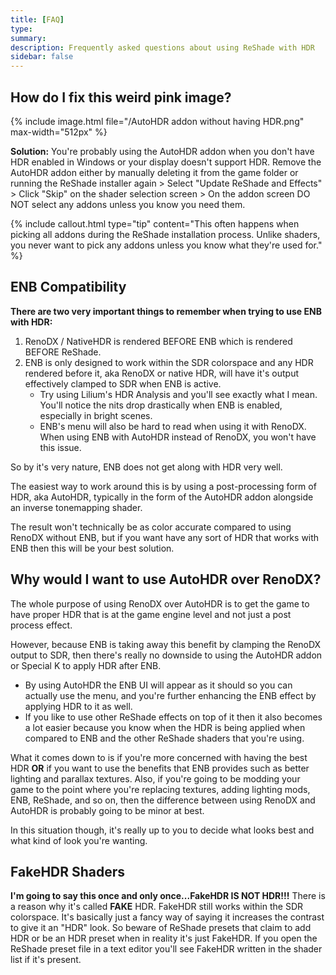 ```yaml
---
title: [FAQ]
type:
summary:
description: Frequently asked questions about using ReShade with HDR
sidebar: false
---
```


## How do I fix this weird pink image?
{% include image.html file="/AutoHDR addon without having HDR.png" max-width="512px" %}

**Solution:** You're probably using the AutoHDR addon when you don't have HDR enabled in Windows or your display doesn't support HDR.  Remove the AutoHDR addon either by manually deleting it from the game folder or running the ReShade installer again > Select "Update ReShade and Effects" > Click "Skip" on the shader selection screen > On the addon screen DO NOT select any addons unless you know you need them. 

{% include callout.html type="tip" content="This often happens when picking all addons during the ReShade installation process.  Unlike shaders, you never want to pick any addons unless you know what they're used for." %}


## ENB Compatibility

**There are two very important things to remember when trying to use ENB with HDR:**

1. RenoDX / NativeHDR is rendered BEFORE ENB which is rendered BEFORE ReShade.
1. ENB is only designed to work within the SDR colorspace and any HDR rendered before it, aka RenoDX or native HDR, will have it's output effectively clamped to SDR when ENB is active.
	* Try using Lilium's HDR Analysis and you'll see exactly what I mean.  You'll notice the nits drop drastically when ENB is enabled, especially in bright scenes.  
	* ENB's menu will also be hard to read when using it with RenoDX.  When using ENB with AutoHDR instead of RenoDX, you won't have this issue.

So by it's very nature, ENB does not get along with HDR very well.  

The easiest way to work around this is by using a post-processing form of HDR, aka AutoHDR, typically in the form of the AutoHDR addon alongside an inverse tonemapping shader.  

The result won't technically be as color accurate compared to using RenoDX without ENB, but if you want have any sort of HDR that works with ENB then this will be your best solution.  


## Why would I want to use AutoHDR over RenoDX?

The whole purpose of using RenoDX over AutoHDR is to get the game to have proper HDR that is at the game engine level and not just a post process effect.  

However, because ENB is taking away this benefit by clamping the RenoDX output to SDR, then there's really no downside to using the AutoHDR addon or Special K to apply HDR after ENB.
* By using AutoHDR the ENB UI will appear as it should so you can actually use the menu, and you're further enhancing the ENB effect by applying HDR to it as well.  
* If you like to use other ReShade effects on top of it then it also becomes a lot easier because you know when the HDR is being applied when compared to ENB and the other ReShade shaders that you're using.

What it comes down to is if you're more concerned with having the best HDR **OR** if you want to use the benefits that ENB provides such as better lighting and parallax textures.
Also, if you're going to be modding your game to the point where you're replacing textures, adding lighting mods, ENB, ReShade, and so on, then the difference between using RenoDX and AutoHDR is probably going to be minor at best.

In this situation though, it's really up to you to decide what looks best and what kind of look you're wanting.  


## FakeHDR Shaders

**I'm going to say this once and only once...FakeHDR IS NOT HDR!!!**
There is a reason why it's called **FAKE** HDR.  FakeHDR still works within the SDR colorspace.  It's basically just a fancy way of saying it increases the contrast to give it an "HDR" look.
So beware of ReShade presets that claim to add HDR or be an HDR preset when in reality it's just FakeHDR.  If you open the ReShade preset file in a text editor you'll see FakeHDR written in the shader list if it's present.  

